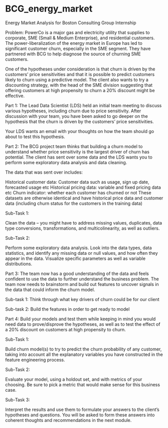# BCG_energy_market
Energy Market Analysis for Boston Consulting Group Internship

Problem:
PowerCo is a major gas and electricity utility that supplies to corporate, SME (Small & Medium Enterprise), and residential customers. The power-liberalization of the energy market in Europe has led to significant customer churn, especially in the SME segment. They have partnered with BCG to help diagnose the source of churning SME customers.

One of the hypotheses under consideration is that churn is driven by the customers’ price sensitivities and that it is possible to predict customers likely to churn using a predictive model. The client also wants to try a discounting strategy, with the head of the SME division suggesting that offering customers at high propensity to churn a 20% discount might be effective.

Part 1:
The Lead Data Scientist (LDS) held an initial team meeting to discuss various hypotheses, including churn due to price sensitivity. After discussion with your team, you have been asked to go deeper on the hypothesis that the churn is driven by the customers’ price sensitivities. 

Your LDS wants an email with your thoughts on how the team should go about to test this hypothesis.


Part 2:
The BCG project team thinks that building a churn model to understand whether price sensitivity is the largest driver of churn has potential. The client has sent over some data and the LDS wants you to perform some exploratory data analysis and data cleaning.

The data that was sent over includes:

Historical customer data: Customer data such as usage, sign up date, forecasted usage etc
Historical pricing data: variable and fixed pricing data etc
Churn indicator: whether each customer has churned or not
These datasets are otherwise identical and have historical price data and customer data (including churn status for the customers in the training data)

Sub-Task 1:

Clean the data – you might have to address missing values, duplicates, data type conversions, transformations, and multicolinearity, as well as outliers.

Sub-Task 2:

Perform some exploratory data analysis. Look into the data types, data statistics, and identify any missing data or null values, and how often they appear in the data. Visualize specific parameters as well as variable distributions.


Part 3:
The team now has a good understanding of the data and feels confident to use the data to further understand the business problem. The team now needs to brainstorm and build out features to uncover signals in the data that could inform the churn model.

Sub-task 1: Think through what key drivers of churn could be for our client

Sub-task 2: Build the features in order to get ready to model

Part 4:
Build your models and test them while keeping in mind you would need data to prove/disprove the hypotheses, as well as to test the effect of a 20% discount on customers at high propensity to churn.

Sub-Task 1:

Build churn model(s) to try to predict the churn probability of any customer, taking into account all the explanatory variables you have constructed in the feature engineering process.

Sub-Task 2:

Evaluate your model, using a holdout set, and with metrics of your choosing. Be sure to pick a metric that would make sense for this business case.

Sub-Task 3:

Interpret the results and use them to formulate your answers to the client’s hypotheses and questions. You will be asked to form these answers into coherent thoughts and recommendations in the next module.
